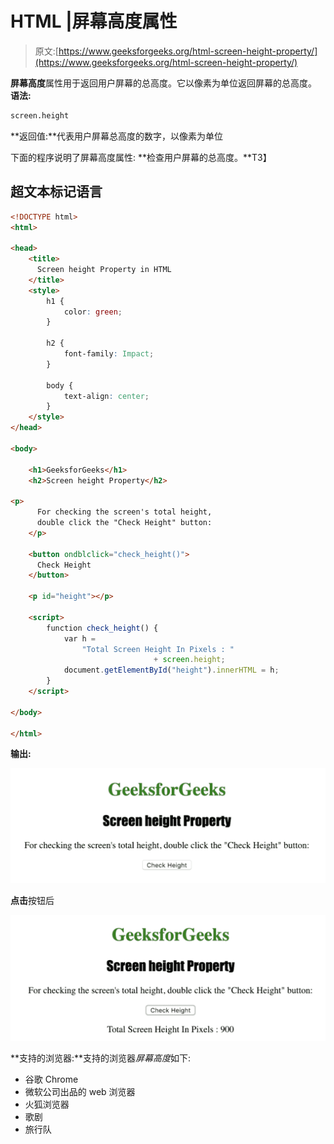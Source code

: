 # HTML |屏幕高度属性

> 原文:[https://www.geeksforgeeks.org/html-screen-height-property/](https://www.geeksforgeeks.org/html-screen-height-property/)

**屏幕高度**属性用于返回用户屏幕的总高度。它以像素为单位返回屏幕的总高度。
**语法:**

```html
screen.height
```

**返回值:**代表用户屏幕总高度的数字，以像素为单位

下面的程序说明了屏幕高度属性:
**检查用户屏幕的总高度。**T3】

## 超文本标记语言

```html
<!DOCTYPE html>
<html>

<head>
    <title>
      Screen height Property in HTML
    </title>
    <style>
        h1 {
            color: green;
        }

        h2 {
            font-family: Impact;
        }

        body {
            text-align: center;
        }
    </style>
</head>

<body>

    <h1>GeeksforGeeks</h1>
    <h2>Screen height Property</h2>

<p>
      For checking the screen's total height,
      double click the "Check Height" button:
    </p>

    <button ondblclick="check_height()">
      Check Height
    </button>

    <p id="height"></p>

    <script>
        function check_height() {
            var h =
                "Total Screen Height In Pixels : "
                                + screen.height;
            document.getElementById("height").innerHTML = h;
        }
    </script>

</body>

</html>

```

**输出:**

![](img/f5feb67f354f65358be7df1b79b5fb02.png)

**点击**按钮后

![](img/803e7fe91169071f8995893d052e9d5d.png)

**支持的浏览器:**支持的浏览器*屏幕高度*如下:

*   谷歌 Chrome
*   微软公司出品的 web 浏览器
*   火狐浏览器
*   歌剧
*   旅行队